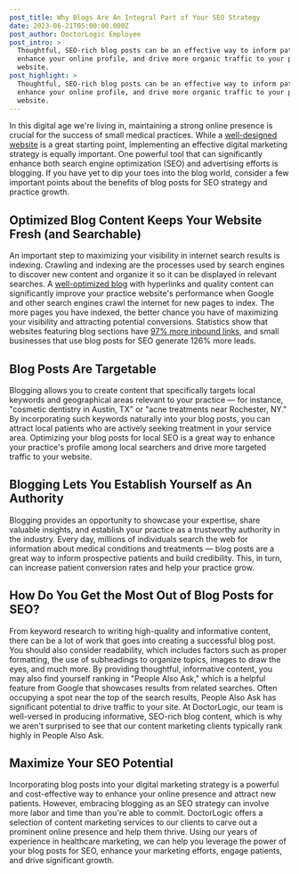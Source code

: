 ```yaml
---
post_title: Why Blogs Are An Integral Part of Your SEO Strategy
date: 2023-06-21T05:00:00.000Z
post_author: DoctorLogic Employee
post_intro: >
  Thoughtful, SEO-rich blog posts can be an effective way to inform patients,
  enhance your online profile, and drive more organic traffic to your practice's
  website.
post_highlight: >
  Thoughtful, SEO-rich blog posts can be an effective way to inform patients,
  enhance your online profile, and drive more organic traffic to your practice's
  website.
---
```


In this digital age we're living in, maintaining a strong online presence is crucial for the success of small medical practices. While a [well-designed website](https://doctorlogic.com/blog/how-do-you-know-if-it-s-time-to-update-your-site.html) is a great starting point, implementing an effective digital marketing strategy is equally important. One powerful tool that can significantly enhance both search engine optimization (SEO) and advertising efforts is blogging. If you have yet to dip your toes into the blog world, consider a few important points about the benefits of blog posts for SEO strategy and practice growth.

## Optimized Blog Content Keeps Your Website Fresh (and Searchable)

An important step to maximizing your visibility in internet search results is indexing. Crawling and indexing are the processes used by search engines to discover new content and organize it so it can be displayed in relevant searches. A [well-optimized blog](https://doctorlogic.com/blog/optimize-blog-for-seo.html) with hyperlinks and quality content can significantly improve your practice website's performance when Google and other search engines crawl the internet for new pages to index. The more pages you have indexed, the better chance you have of maximizing your visibility and attracting potential conversions. Statistics show that websites featuring blog sections have [97% more inbound links](https://www.socialmediatoday.com/news/the-benefits-of-blogging-20-stats-business-owners-need-to-know-infograph/511816/), and small businesses that use blog posts for SEO generate 126% more leads.

## Blog Posts Are Targetable

Blogging allows you to create content that specifically targets local keywords and geographical areas relevant to your practice — for instance, "cosmetic dentistry in Austin, TX" or "acne treatments near Rochester, NY." By incorporating such keywords naturally into your blog posts, you can attract local patients who are actively seeking treatment in your service area. Optimizing your blog posts for local SEO is a great way to enhance your practice's profile among local searchers and drive more targeted traffic to your website.

## Blogging Lets You Establish Yourself as An Authority

Blogging provides an opportunity to showcase your expertise, share valuable insights, and establish your practice as a trustworthy authority in the industry. Every day, millions of individuals search the web for information about medical conditions and treatments — blog posts are a great way to inform prospective patients and build credibility. This, in turn, can increase patient conversion rates and help your practice grow.

## How Do You Get the Most Out of Blog Posts for SEO?

From keyword research to writing high-quality and informative content, there can be a lot of work that goes into creating a successful blog post. You should also consider readability, which includes factors such as proper formatting, the use of subheadings to organize topics, images to draw the eyes, and much more. By providing thoughtful, informative content, you may also find yourself ranking in "People Also Ask," which is a helpful feature from Google that showcases results from related searches. Often occupying a spot near the top of the search results, People Also Ask has significant potential to drive traffic to your site. At DoctorLogic, our team is well-versed in producing informative, SEO-rich blog content, which is why we aren't surprised to see that our content marketing clients typically rank highly in People Also Ask.

## Maximize Your SEO Potential

Incorporating blog posts into your digital marketing strategy is a powerful and cost-effective way to enhance your online presence and attract new patients. However, embracing blogging as an SEO strategy can involve more labor and time than you're able to commit. DoctorLogic offers a selection of content marketing services to our clients to carve out a prominent online presence and help them thrive. Using our years of experience in healthcare marketing, we can help you leverage the power of your blog posts for SEO, enhance your marketing efforts, engage patients, and drive significant growth.

